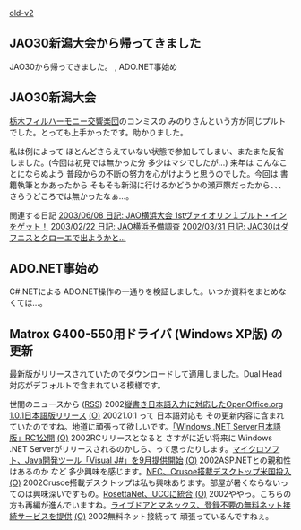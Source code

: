 [old-v2](ig020806-orig.html)

## JAO30新潟大会から帰ってきました

JAO30から帰ってきました。 , ADO.NET事始め






## JAO30新潟大会


[栃木フィルハーモニー交響楽団](http://tochi-phil.hoops.ne.jp/)のコンミスの みのりさんという方が同じプルトでした。とっても上手かったです。助かりました。

私は例によって ほとんどさらえていない状態で参加してしまい、またまた反省しました。(今回は初見では無かった分
多少はマシでしたが…)
来年は こんなことにならぬよう 普段からの不断の努力を心がけようと思うのでした。今回は
書籍執筆とかあったから そもそも新潟に行けるかどうかの瀬戸際だったから、、、さらうどころでは無かったなぁ…。

関連する日記
[2003/06/08 日記: JAO横浜大会 1stヴァイオリン１プルト・インをゲット！](../2003/ig030608.html)
  [2003/02/22 日記: JAO横浜予備調査](../2003/ig030222.html)
  [2002/03/31 日記: JAO30はダフニスとクローエで出ようかと…](ig020331.html)


## ADO.NET事始め


C#.NETによる ADO.NET操作の一通りを検証しました。いつか資料をまとめなくては…。

## Matrox G400-550用ドライバ (Windows XP版) の更新


最新版がリリースされていたのでダウンロードして適用しました。Dual Head 対応がデフォルトで含まれている模様です。



世間のニュースから ([RSS](ig020806-news.xml)) 2002[縦書き日本語入力に対応したOpenOffice.org 1.0.1日本語版リリース](http://linux.ascii24.com/linux/news/today/2002/08/05/637725-000.html) [(O)](http://linux.ascii24.com/linux/news/today/2002/08/05/637725-000.html) 20021.0.1 って 日本語対応も その更新内容に含まれていたのですね。地道に頑張って欲しいです。[「Windows .NET Server日本語版」RC1公開](http://www.zdnet.co.jp/news/0208/05/njbt_05.html) [(O)](http://www.zdnet.co.jp/news/0208/05/njbt_05.html) 2002RCリリースとなると さすがに近い将来に Windows .NET Serverがリリースされるのかしら、って思ったりします。[マイクロソフト、Java開発ツール「Visual J#」を9月提供開始](http://www.watch.impress.co.jp/pc/docs/2002/0801/ms.htm) [(O)](http://www.watch.impress.co.jp/pc/docs/2002/0801/ms.htm) 2002ASP.NETとの親和性はあるのか など 多少興味を感じます。[NEC、Crusoe搭載デスクトップ米国投入](http://www.zdnet.co.jp/news/0208/06/nebt_06.html) [(O)](http://www.zdnet.co.jp/news/0208/06/nebt_06.html) 2002Crusoe搭載デスクトップは私も興味あります。部屋が暑くならないってのは興味深いですもの。[RosettaNet、UCCに統合](http://www.zdnet.co.jp/news/0208/06/nebt_05.html) [(O)](http://www.zdnet.co.jp/news/0208/06/nebt_05.html) 2002ややっ。こちらの方も再編が進んでいますね。[ライブドアとマネックス、登録不要の無料ネット接続サービスを提供](http://www.zdnet.co.jp/news/0208/05/njbt_11.html) [(O)](http://www.zdnet.co.jp/news/0208/05/njbt_11.html) 2002無料ネット接続って 頑張っているんですねぇ。